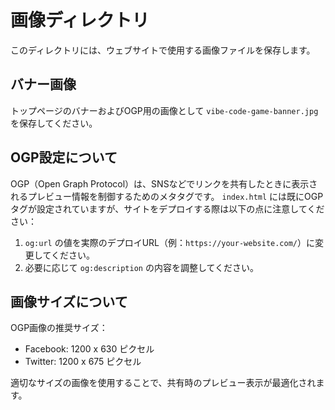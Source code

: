 # 画像ディレクトリ

このディレクトリには、ウェブサイトで使用する画像ファイルを保存します。

## バナー画像
トップページのバナーおよびOGP用の画像として `vibe-code-game-banner.jpg` を保存してください。

## OGP設定について
OGP（Open Graph Protocol）は、SNSなどでリンクを共有したときに表示されるプレビュー情報を制御するためのメタタグです。
`index.html` には既にOGPタグが設定されていますが、サイトをデプロイする際は以下の点に注意してください：

1. `og:url` の値を実際のデプロイURL（例：`https://your-website.com/`）に変更してください。
2. 必要に応じて `og:description` の内容を調整してください。

## 画像サイズについて
OGP画像の推奨サイズ：
- Facebook: 1200 x 630 ピクセル
- Twitter: 1200 x 675 ピクセル

適切なサイズの画像を使用することで、共有時のプレビュー表示が最適化されます。 